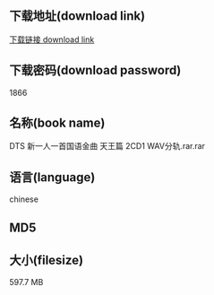 ## 下载地址(download link)
[下载链接 download link](https://voluble-croquembouche-d321dc.netlify.app/?s=DTS+%E6%96%B0%E4%B8%80%E4%BA%BA%E4%B8%80%E9%A6%96%E5%9B%BD%E8%AF%AD%E9%87%91%E6%9B%B2+%E5%A4%A9%E7%8E%8B%E7%AF%87+2CD1+WAV%E5%88%86%E8%BD%A8.rar)

## 下载密码(download password)
1866

## 名称(book name)
DTS 新一人一首国语金曲 天王篇 2CD1 WAV分轨.rar.rar

## 语言(language)
chinese

## MD5


## 大小(filesize)
597.7 MB
